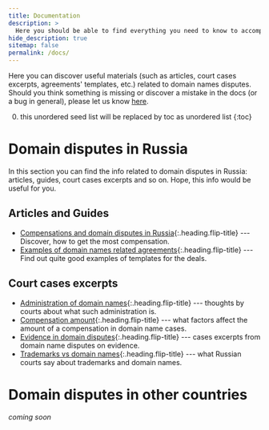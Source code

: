 ```yaml
---
title: Documentation
description: >
  Here you should be able to find everything you need to know to accomplish the most common tasks when blogging with Hydejack.
hide_description: true
sitemap: false
permalink: /docs/
---
```


Here you can discover useful materials (such as articles, court cases excerpts, agreements' templates, etc.) related to domain names disputes. Should you think something is missing or discover a mistake in the docs (or a bug in general), please let us know [here](https://adminpays.com/contact). 

0. this unordered seed list will be replaced by toc as unordered list
{:toc}

# Domain disputes in Russia

In this section you can find the info related to domain disputes in Russia: articles, guides, court cases excerpts and so on. Hope, this info would be useful for you.

## Articles and Guides
* [Compensations and domain disputes in Russia]{:.heading.flip-title} --- Discover, how to get the most compensation.
* [Examples of domain names related agreements]{:.heading.flip-title} --- Find out quite good examples of templates for the deals.


## Court cases excerpts
* [Administration of domain names]{:.heading.flip-title} --- thoughts by courts about what such administration is.
* [Compensation amount]{:.heading.flip-title} --- what factors affect the amount of a compensation in domain name cases.
* [Evidence in domain disputes]{:.heading.flip-title} --- cases excerpts from domain name disputes on evidence.
* [Trademarks vs domain names]{:.heading.flip-title} --- what Russian courts say about trademarks and domain names.


# Domain disputes in other countries

*coming soon*


[Compensations and domain disputes in Russia]: compensations-Russia.md
[Compensation amount]: compensation-amount.md
[Evidence in domain disputes]: migration.md
[Trademarks vs domain names]: trademarks.md
[Examples of domain names related agreements]: config.md
[Administration of domain names]: advanced.md
